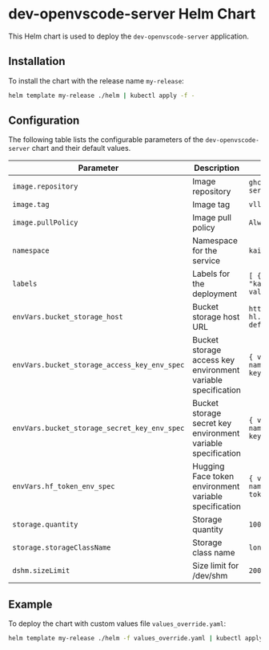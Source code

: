 # dev-openvscode-server Helm Chart

This Helm chart is used to deploy the `dev-openvscode-server` application.

## Installation

To install the chart with the release name `my-release`:

```sh
helm template my-release ./helm | kubectl apply -f -
```

## Configuration

The following table lists the configurable parameters of the `dev-openvscode-server` chart and their default values.

| Parameter                          | Description                                            | Default                                                    |
|------------------------------------|--------------------------------------------------------|------------------------------------------------------------|
| `image.repository`                 | Image repository                                       | `ghcr.io/silogen/openvscode-server`                        |
| `image.tag`                        | Image tag                                              | `vllm-dev-20250124`                                        |
| `image.pullPolicy`                 | Image pull policy                                      | `Always`                                                   |
| `namespace`                        | Namespace for the service                              | `kaiwo`                                                    |
| `labels`                           | Labels for the deployment                              | `[ { label: "kaiwo.silogen.ai/managed", value: "true" } ]` |
| `envVars.bucket_storage_host`      | Bucket storage host URL                                | `https://default-minio-tenant-hl.minio-tenant-default.svc.cluster.local:9000` |
| `envVars.bucket_storage_access_key_env_spec` | Bucket storage access key environment variable specification | `{ valueFrom: { secretKeyRef: { name: "minio-credentials", key: "minio-access-key" } } }` |
| `envVars.bucket_storage_secret_key_env_spec` | Bucket storage secret key environment variable specification | `{ valueFrom: { secretKeyRef: { name: "minio-credentials", key: "minio-secret-key" } } }` |
| `envVars.hf_token_env_spec`        | Hugging Face token environment variable specification  | `{ valueFrom: { secretKeyRef: { name: "hf-token", key: "hf-token" } } }` |
| `storage.quantity`                 | Storage quantity                                       | `100Gi`                                                    |
| `storage.storageClassName`         | Storage class name                                     | `longhorn`                                                 |
| `dshm.sizeLimit`                   | Size limit for /dev/shm                                | `200Gi`                                                    |

## Example

To deploy the chart with custom values file `values_override.yaml`:

```sh
helm template my-release ./helm -f values_override.yaml | kubectl apply -f -
```
